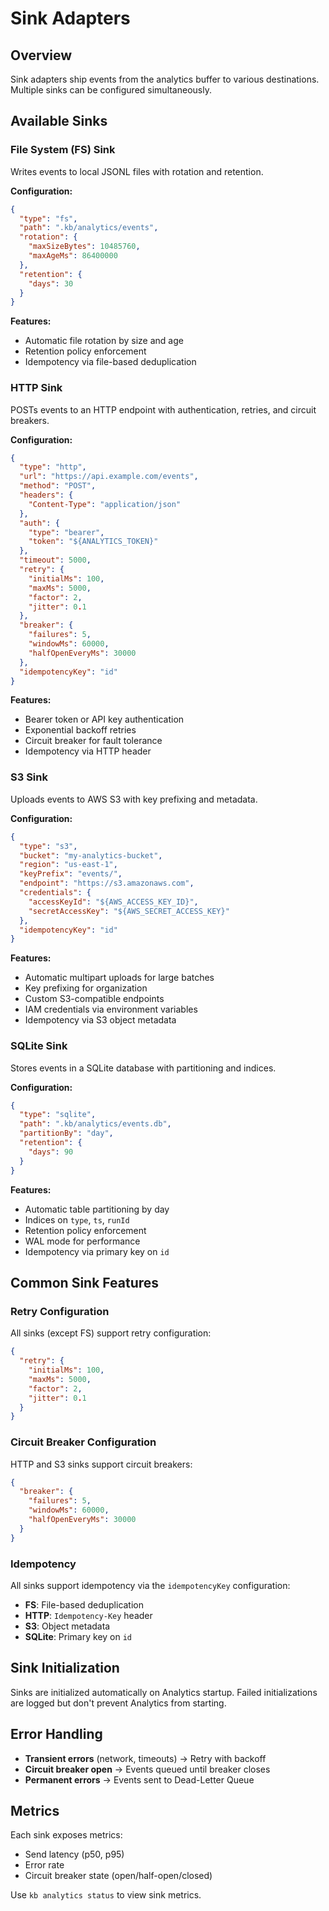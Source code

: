 # Sink Adapters

## Overview

Sink adapters ship events from the analytics buffer to various destinations. Multiple sinks can be configured simultaneously.

## Available Sinks

### File System (FS) Sink

Writes events to local JSONL files with rotation and retention.

**Configuration:**

```json
{
  "type": "fs",
  "path": ".kb/analytics/events",
  "rotation": {
    "maxSizeBytes": 10485760,
    "maxAgeMs": 86400000
  },
  "retention": {
    "days": 30
  }
}
```

**Features:**
- Automatic file rotation by size and age
- Retention policy enforcement
- Idempotency via file-based deduplication

### HTTP Sink

POSTs events to an HTTP endpoint with authentication, retries, and circuit breakers.

**Configuration:**

```json
{
  "type": "http",
  "url": "https://api.example.com/events",
  "method": "POST",
  "headers": {
    "Content-Type": "application/json"
  },
  "auth": {
    "type": "bearer",
    "token": "${ANALYTICS_TOKEN}"
  },
  "timeout": 5000,
  "retry": {
    "initialMs": 100,
    "maxMs": 5000,
    "factor": 2,
    "jitter": 0.1
  },
  "breaker": {
    "failures": 5,
    "windowMs": 60000,
    "halfOpenEveryMs": 30000
  },
  "idempotencyKey": "id"
}
```

**Features:**
- Bearer token or API key authentication
- Exponential backoff retries
- Circuit breaker for fault tolerance
- Idempotency via HTTP header

### S3 Sink

Uploads events to AWS S3 with key prefixing and metadata.

**Configuration:**

```json
{
  "type": "s3",
  "bucket": "my-analytics-bucket",
  "region": "us-east-1",
  "keyPrefix": "events/",
  "endpoint": "https://s3.amazonaws.com",
  "credentials": {
    "accessKeyId": "${AWS_ACCESS_KEY_ID}",
    "secretAccessKey": "${AWS_SECRET_ACCESS_KEY}"
  },
  "idempotencyKey": "id"
}
```

**Features:**
- Automatic multipart uploads for large batches
- Key prefixing for organization
- Custom S3-compatible endpoints
- IAM credentials via environment variables
- Idempotency via S3 object metadata

### SQLite Sink

Stores events in a SQLite database with partitioning and indices.

**Configuration:**

```json
{
  "type": "sqlite",
  "path": ".kb/analytics/events.db",
  "partitionBy": "day",
  "retention": {
    "days": 90
  }
}
```

**Features:**
- Automatic table partitioning by day
- Indices on `type`, `ts`, `runId`
- Retention policy enforcement
- WAL mode for performance
- Idempotency via primary key on `id`

## Common Sink Features

### Retry Configuration

All sinks (except FS) support retry configuration:

```json
{
  "retry": {
    "initialMs": 100,
    "maxMs": 5000,
    "factor": 2,
    "jitter": 0.1
  }
}
```

### Circuit Breaker Configuration

HTTP and S3 sinks support circuit breakers:

```json
{
  "breaker": {
    "failures": 5,
    "windowMs": 60000,
    "halfOpenEveryMs": 30000
  }
}
```

### Idempotency

All sinks support idempotency via the `idempotencyKey` configuration:

- **FS**: File-based deduplication
- **HTTP**: `Idempotency-Key` header
- **S3**: Object metadata
- **SQLite**: Primary key on `id`

## Sink Initialization

Sinks are initialized automatically on Analytics startup. Failed initializations are logged but don't prevent Analytics from starting.

## Error Handling

- **Transient errors** (network, timeouts) → Retry with backoff
- **Circuit breaker open** → Events queued until breaker closes
- **Permanent errors** → Events sent to Dead-Letter Queue

## Metrics

Each sink exposes metrics:
- Send latency (p50, p95)
- Error rate
- Circuit breaker state (open/half-open/closed)

Use `kb analytics status` to view sink metrics.

